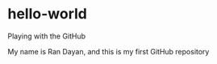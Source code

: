 # hello-world
Playing with the GitHub

My name is Ran Dayan, and this is my first GitHub repository

